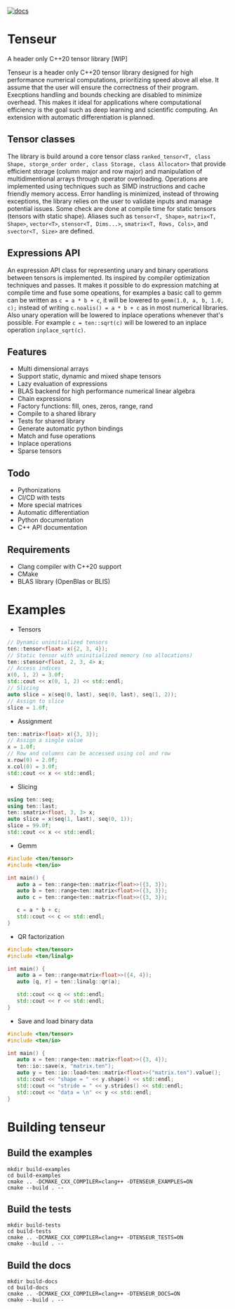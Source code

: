 [![docs](https://readthedocs.org/projects/tenseur/badge/?version=latest)](https://tenseur.readthedocs.io/en/latest/index.html)

# Tenseur

A header only C++20 tensor library [WIP]

Tenseur is a header only C++20 tensor library designed for high performance numerical computations, prioritizing speed above all else. It assume that the user will ensure the correctness of their program. Execptions handling and bounds checking are disabled to minimize overhead. This makes it ideal for applications where computational efficiency is the goal such as deep learning and scientific computing. An extension with automatic differentiation is planned.

## Tensor classes

The library is build around a core tensor class `ranked_tensor<T, class Shape, storge_order order, class Storage, class Allocator>` that provide efficient storage (column major and row major) and manipulation of multidimentional arrays through operator overloading. Operations are implemented using techniques such as SIMD instructions and cache friendly memory access. Error handling is minimized, instead of throwing exceptions, the library relies on the user to validate inputs and manage potential issues. Some check are done at compile time for static tensors (tensors with static shape). Aliases such as `tensor<T, Shape>`, `matrix<T, Shape>`, `vector<T>`, `stensor<T, Dims...>`, `smatrix<T, Rows, Cols>`, and `svector<T, Size>` are defined.

## Expressions API

An expression API class for representing unary and binary operations between tensors is implemented. Its inspired by compiler optimization techniques and passes. It makes it possible to do expression matching at compile time and fuse some opeations, for examples a basic call to gemm can be written as `c = a * b + c`, it will be lowered to `gemm(1.0, a, b, 1.0, c);` instead of writing `c.noalis() = a * b + c` as in most numerical libraries. Also unary operation will be lowered to inplace operations whenever that's possible. For example `c = ten::sqrt(c)` will be lowered to an inplace operation `inplace_sqrt(c)`.

## Features
- Multi dimensional arrays
- Support static, dynamic and mixed shape tensors
- Lazy evaluation of expressions
- BLAS backend for high performance numerical linear algebra
- Chain expressions
- Factory functions: fill, ones, zeros, range, rand
- Compile to a shared library
- Tests for shared library
- Generate automatic python bindings
- Match and fuse operations
- Inplace operations
- Sparse tensors

## Todo
- Pythonizations
- CI/CD with tests
- More special matrices
- Automatic differentiation
- Python documentation
- C++ API documentation

## Requirements
- Clang compiler with C++20 support
- CMake
- BLAS library (OpenBlas or BLIS)

# Examples

- Tensors
```c++
// Dynamic uninitialized tensors
ten::tensor<float> x({2, 3, 4});
// Static tensor with uninitialized memory (no allocations)
ten::stensor<float, 2, 3, 4> x;
// Access indices
x(0, 1, 2) = 3.0f;
std::cout << x(0, 1, 2) << std::endl;
// Slicing
auto slice = x(seq(0, last), seq(0, last), seq(1, 2));
// Assign to slice
slice = 1.0f;
```

- Assignment

```c++
ten::matrix<float> x({3, 3});
// Assign a single value
x = 1.0f;
// Row and columns can be accessed using col and row
x.row(0) = 2.0f;
x.col(0) = 3.0f;
std::cout << x << std::endl;
```

- Slicing

```c++
using ten::seq;
using ten::last;
ten::smatrix<float, 3, 3> x;
auto slice = x(seq(1, last), seq(0, 1));
slice = 99.0f;
std::cout << x << std::endl;
```

- Gemm

```c++
#include <ten/tensor>
#include <ten/io>

int main() {
   auto a = ten::range<ten::matrix<float>>({3, 3});
   auto b = ten::range<ten::matrix<float>>({3, 3});
   auto c = ten::range<ten::matrix<float>>({3, 3});

   c = a * b + c;
   std::cout << c << std::endl;
}
```

- QR factorization

```c++
#include <ten/tensor>
#include <ten/linalg>

int main() {
   auto a = ten::range<matrix<float>>({4, 4});
   auto [q, r] = ten::linalg::qr(a);

   std::cout << q << std::endl;
   std::cout << r << std::endl;
}
```

- Save and load binary data

```c++
#include <ten/tensor>
#include <ten/io>

int main() {
   auto x = ten::range<ten::matrix<float>>({3, 4});
   ten::io::save(x, "matrix.ten");
   auto y = ten::io::load<ten::matrix<float>>("matrix.ten").value();
   std::cout << "shape = " << y.shape() << std::endl;
   std::cout << "stride = " << y.strides() << std::endl;
   std::cout << "data = \n" << y << std::endl;
}
```

# Building tenseur

## Build the examples

```shell
mkdir build-examples
cd build-examples
cmake .. -DCMAKE_CXX_COMPILER=clang++ -DTENSEUR_EXAMPLES=ON
cmake --build . --
```

## Build the tests

```shell
mkdir build-tests
cd build-tests
cmake .. -DCMAKE_CXX_COMPILER=clang++ -DTENSEUR_TESTS=ON
cmake --build . --
```

## Build the docs

```shell
mkdir build-docs
cd build-docs
cmake .. -DCMAKE_CXX_COMPILER=clang++ -DTENSEUR_DOCS=ON
cmake --build . --
```

